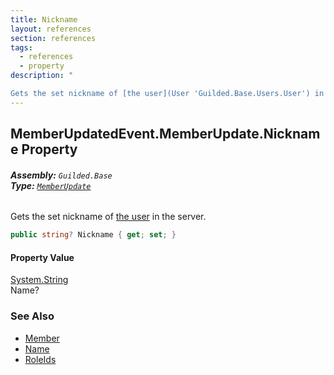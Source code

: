 ```yaml
---
title: Nickname
layout: references
section: references
tags:
  - references
  - property
description: "

Gets the set nickname of [the user](User 'Guilded.Base.Users.User') in the server."
---
```


## MemberUpdatedEvent.MemberUpdate.Nickname Property
###### **Assembly:** `Guilded.Base`<br/>**Type:** [`MemberUpdate`](MemberUpdatedEvent.MemberUpdate 'Guilded.Base.Events.MemberUpdatedEvent.MemberUpdate')

Gets the set nickname of [the user](User 'Guilded.Base.Users.User') in the server.

```csharp
public string? Nickname { get; set; }
```

#### Property Value
[System.String](https://docs.microsoft.com/en-us/dotnet/api/System.String 'System.String')  
Name?

### See Also
- [Member](Member 'Guilded.Base.Servers.Member')
- [Name](MemberSummary_T_.Name 'Guilded.Base.Servers.MemberSummary<T>.Name')
- [RoleIds](MemberSummary_T_.RoleIds 'Guilded.Base.Servers.MemberSummary<T>.RoleIds')